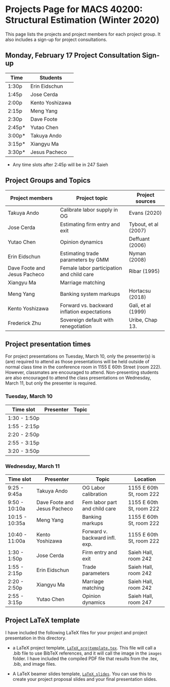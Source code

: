 # Projects Page for MACS 40200: Structural Estimation (Winter 2020)


This page lists the projects and project members for each project group. It also includes a sign-up for project consultations.


## Monday, February 17 Project Consultation Sign-up

| Time  | Students        |
|-------|-----------------|
| 1:30p | Erin Eidschun |
| 1:45p | Jose Cerda |
| 2:00p | Kento Yoshizawa |
| 2:15p | Meng Yang |
| 2:30p | Dave Foote |
| 2:45p* | Yutao Chen |
| 3:00p* | Takuya Ando |
| 3:15p* | Xiangyu Ma |
| 3:30p* | Jesus Pacheco|
* Any time slots after 2:45p will be in 247 Saieh

## Project Groups and Topics

| Project members | Project topic | Project sources |
|-----------------|-----------------|-----------------|
| Takuya Ando     | Calibrate labor supply in OG | Evans (2020) |
| Jose Cerda      | Estimating firm entry and exit | Tybout, et al (2007) |
| Yutao Chen      | Opinion dynamics | Deffuant (2006) |
| Erin Eidschun   | Estimating trade parameters by GMM | Nyman (2008) |
| Dave Foote and Jesus Pacheco | Female labor participation and child care | Ribar (1995) |
| Xiangyu Ma      | Marriage matching |  |
| Meng Yang       | Banking system markups |  Hortacsu (2018) |
| Kento Yoshizawa | Forward vs. backward inflation expectations | Gali, et al (1999) |
| Frederick Zhu   | Sovereign default with renegotiation | Uribe, Chap 13. |


## Project presentation times

For project presentations on Tuesday, March 10, only the presenter(s) is (are) required to attend as those presentations will be held outside of normal class time in the conference room in 1155 E 60th Street (room 222). However, classmates are encouraged to attend. Non-presenting students are also encouraged to attend the class presentations on Wednesday, March 11, but only the presenter is required.

### Tuesday, March 10
|  Time slot     |   Presenter   | Topic |
|----------------|---------------|-------|
|  1:30 -  1:50p |               |       |
|  1:55 -  2:15p |               |       |
|  2:20 -  2:50p |               |       |
|  2:55 -  3:15p |               |       |
|  3:20 -  3:50p |               |       |

### Wednesday, March 11
|  Time slot     |   Presenter   | Topic | Location|
|----------------|---------------|-------|---------|
|  9:25 -  9:45a | Takuya Ando | OG Labor calibration | 1155 E 60th St, room 222 |
|  9:50 - 10:10a | Dave Foote and Jesus Pacheco | Fem labor part and child care | 1155 E 60th St, room 222 |
| 10:15 - 10:35a | Meng Yang     | Banking markups | 1155 E 60th St, room 222 |
| 10:40 - 11:00a | Kento Yoshizawa | Forward v. backward infl. exp. | 1155 E 60th St, room 222 |
|  1:30 -  1:50p | Jose Cerda    | Firm entry and exit | Saieh Hall, room 242 |
|  1:55 -  2:15p | Erin Eidschun | Trade parameters | Saieh Hall, room 242 |
|  2:20 -  2:50p | Xiangyu Ma | Marriage matching | Saieh Hall, room 242 |
|  2:55 -  3:15p | Yutao Chen | Opinion dynamics | Saieh Hall, room 247 |


## Project LaTeX template

I have included the following LaTeX files for your project and project presentation in this directory.

* a LaTeX project template, [`LaTeX_projtemplate.tex`](https://github.com/rickecon/StructEst_W20/blob/master/Projects/LaTeXtemplates/LaTeX_projtemplate.tex). This file will call a .bib file to use BibTeX references, and it will call the image in the `images` folder. I have included the compiled PDF file that results from the .tex, .bib, and image files.

* A LaTeX beamer slides template, [`LaTeX_slides`](https://github.com/rickecon/StructEst_W20/blob/master/Projects/LaTeXtemplates/LaTeX_slides.tex). You can use this to create your project proposal slides and your final presentation slides.

